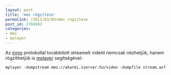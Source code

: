 ```yaml
---
layout: post
title: 'mms rögzítése'
permalink: /2011/03/03/mms_rogzitese
post_id: 2704503
categories: 
- mms
- mplayer
---
```


Az 
[mms](http://en.wikipedia.org/wiki/Microsoft_Media_Server) protokollal továbbított streamelt videót nemcsak nézhetjük, hanem rögzíthetjük is 
[mplayer](http://www.mplayerhq.hu/) segítségével: 
```
mplayer -dumpstream mms://akarmi.szerver.hu/video -dumpfile stream.asf
```